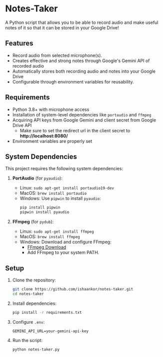 # Notes-Taker
A Python script that allows you to be able to record audio and make useful notes of it so that it can be stored in your Google Drive!

## Features
- Record audio from selected microphone(s).
- Creates effective and strong notes through Google's Gemini API of recorded audio
- Automatically stores both recording audio and notes into your Google Drive
- Configurable through environment variables for reusability.

## Requirements
- Python 3.8+ with microphone access
- Installation of system-level dependencies like `portaudio` and `ffmpeg`
- Acquiring API keys from Google Gemini and client secret from Google Drive API
  - Make sure to set the redirect url in the client secret to **http://localhost:8080/**
- Environment variables are properly set

## System Dependencies

This project requires the following system dependencies:

1. **PortAudio** (for `pyaudio`):
   - Linux: `sudo apt-get install portaudio19-dev`
   - MacOS: `brew install portaudio`
   - Windows: Use `pipwin` to install `pyaudio`:
     ```bash
     pip install pipwin
     pipwin install pyaudio
     ```

2. **FFmpeg** (for `pydub`):
   - Linux: `sudo apt-get install ffmpeg`
   - MacOS: `brew install ffmpeg`
   - Windows: Download and configure FFmpeg:
     - [FFmpeg Download](https://ffmpeg.org/download.html)
     - Add FFmpeg to your system PATH.

## Setup

1. Clone the repository:
   ```bash
   git clone https://github.com/ishaankor/notes-taker.git
   cd notes-taker
   ```

2. Install dependencies:
   ```bash
   pip install -r requirements.txt
   ```

3. Configure `.env`:
   ```plaintext
   GEMINI_API_URL=your-gemini-api-key
   ```

4. Run the script:
   ```bash
   python notes-taker.py
   ```
